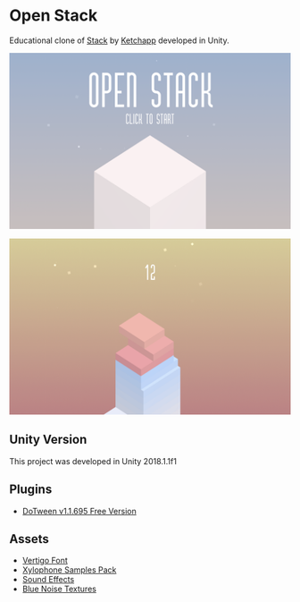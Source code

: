 # Open Stack
Educational clone of [Stack](https://itunes.apple.com/gb/app/stack/id1080487957?mt=8) by [Ketchapp](http://www.ketchappstudio.com/) developed in Unity.

![alt text](README_MEDIA/openstack1.png)

![alt text](README_MEDIA/openstack2.png)

## Unity Version
This project was developed in Unity 2018.1.1f1 

## Plugins
* [DoTween v1.1.695 Free Version](http://dotween.demigiant.com/) 

## Assets
* [Vertigo Font](https://www.1001freefonts.com/vertigo-font.font)
* [Xylophone Samples Pack](https://soundpacks.com/free-sound-packs/xylophone-samples-pack/)
* [Sound Effects](https://freesound.org/browse/tags/sound-effects/)
* [Blue Noise Textures](http://momentsingraphics.de/?p=127)



    